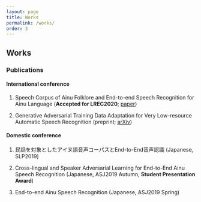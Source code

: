 ```yaml
---
layout: page
title: Works
permalink: /works/
order: 3
---
```


## Works

### Publications

#### International conference

1. Speech Corpus of Ainu Folklore and End-to-end Speech Recognition for Ainu Language (**Accepted for LREC2020**; [paper](http://www.lrec-conf.org/proceedings/lrec2020/pdf/2020.lrec-1.319.pdf))

2. Generative Adversarial Training Data Adaptation for Very Low-resource Automatic Speech Recognition (preprint; [arXiv](https://arxiv.org/abs/2005.09256))


#### Domestic conference

1. 民話を対象としたアイヌ語音声コーパスとEnd-to-End音声認識 (Japanese, SLP2019) 

2. Cross-lingual and Speaker Adversarial Learning for End-to-End Ainu Speech Recognition (Japanese, ASJ2019 Autumn, **Student Presentation Award**)

3. End-to-end Ainu Speech Recognition (Japanese, ASJ2019 Spring)
